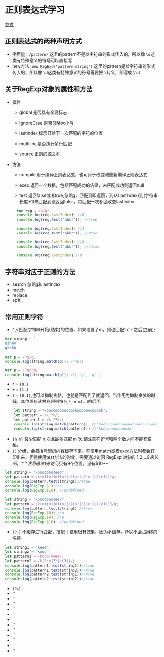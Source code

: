 # 正则表达式学习

[参考](https://www.cnblogs.com/moqiutao/p/6513628.html)

## 正则表达式的两种声明方式

- 字面量 : `/pattern/` 这里的pattern不是以字符串的形式传入的，所以像 `\d`这类有特殊意义的符号可以直接写
- new方法: `new RegExp('pattern-string')` 这里的pattern是以字符串的形式传入的，所以像 `\d`这类有特殊意义的符号需要把 `\`转义，即写成 `\\d`

## 关于RegExp对象的属性和方法

- 属性  

  - global 是否具有全局标志

  - ignoreCase  是否忽略大小写

  - lastIndex  标示开始下一次匹配的字符的位置

  - multiline 是否执行多行匹配

  - source  正则的源文本

- 方法

  - compile  用于编译正则表达式，也可用于改变和重新编译正则表达式

  - exec  返回一个数据，包括匹配成功的结果，未匹配成功则返回null

  - test  返回false或者true,忽略g，匹配到即返回，到从(lastIndex)到(字符串长度+1)未匹配到则返回false。每匹配一次都会改变lastIndex

  ```javascript
    var reg = /a/g;
    console.log(reg.lastIndex); //0
    console.log(reg.test("abba")); //true

    console.log(reg.lastIndex); //1
    console.log(reg.test("abba")); //true

    console.log(reg.lastIndex); //4
    console.log(reg.test("abba")); //false

    console.log(reg.lastIndex) //0
  ```

## 字符串对应于正则的方法

- search 忽略g和lastIndex
- match
- replace
- split

## 常用正则字符

- `^`,`$` 匹配字符串开始(结束)的位置，如果设置了m，则也匹配'n','r'之后(之前);

```javascript
var string = `
gihao
gkkkk
`
var p = /^g/g;
console.log(string.match(p)); //null

var p = /^g/gm;
console.log(string.match(p)); //[ 'g', 'g' ]
```

- `*` = `{0,}`
- `+` = `{1,}`
- `?` = `{0,1}`,也可以抑制贪婪，也就是匹配到了就返回。当作用为抑制贪婪的时候，其位置应该放在限制符(`+`,`*`,`{n,m}`...)的后面

```javascript
    let string = "koooooooooooookoooooooooook";
    let pattern = /k.*k/;
    let pattern1 = /k.*?k/;
    console.log(string.match(pattern)); //'koooooooooooookoooooooooook'
    console.log(string.match(pattern1));//'koooooooooooook'
```

- `{n,m}` 最少匹配 n 次且最多匹配 m 次,请注意在逗号和两个数之间不能有空格。
- `()` 分组，会把括号里的内容缓存下来。在使用match或者exec方法时都会打印出来，但是使用test方法的时候，需要通过访问 RegExp 对象的 $1,$2...,$9来访问。 **注意通过$1来访问只有9个位置，没有$10**

```javascript
let string = "kooooooooeeo";
let pattern = /k(o)(o)(o)(o)(o)(o)(o)(o)(e)(e)\1/g;
console.log(pattern.test(string))//true
console.log(RegExp.$1);//o
console.log(RegExp.$10); //undefined

let string = "kooooooooeek";
let pattern = /k(o)(o)(o)(o)(o)(o)(o)(o)(e)(e)\10/g;
console.log(pattern.test(string)) //true
console.log(RegExp.$8); //o
console.log(RegExp.$9); //e
console.log(RegExp.$10); //undefined
```

- `(?:)` 不缓存进行匹配，搭配 `|` 使用很有效果，因为不缓存，所以不会占用$的名额。

```javascript
let string1 = "keee";
let string2 = "kooo";
let pattern1 = /kooo|keee/;
let pattern2 = /k(?:o{3}|e{3})/;
console.log(pattern1.test(string1))//true
console.log(pattern1.test(string2))//true
console.log(pattern2.test(string1))//true
console.log(pattern2.test(string2))//true
```

- `(?=)` 
- ``
- ``
- ``
- ``
- ``
- ``
- ``
- ``
- ``
- ``
- ``
- ``
